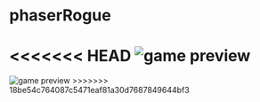 # phaserRogue
<<<<<<< HEAD
<img src="http://image.prntscr.com/image/0cea75a1049641fa9bdb47897d74e181.png" alt="game preview">
=======
<img src="http://image.prntscr.com/image/cdd4fdb3eb6842068c3c7087fd36472e.png" alt="game preview">
>>>>>>> 18be54c764087c5471eaf81a30d7687849644bf3
